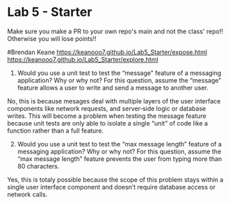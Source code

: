 # Lab 5 - Starter
Make sure you make a PR to your own repo's main and not the class' repo!! Otherwise you will lose points!!

#Brendan Keane
https://keanooo7.github.io/Lab5_Starter/expose.html
https://keanooo7.github.io/Lab5_Starter/explore.html

1) Would you use a unit test to test the “message” feature of a messaging application? Why or why not? For this question, assume the “message” feature allows a user to write and send a message to another user.

No, this is because mesages deal with multiple layers of the user interface components like network requests, and server‑side logic or database writes. This will become a problem when testing the message feature because unit tests are only able to isolate a single “unit” of code like a function rather than a full feature. 

2) Would you use a unit test to test the “max message length” feature of a messaging application? Why or why not? For this question, assume the “max message length” feature prevents the user from typing more than 80 characters.

Yes, this is totaly possible because the scope of this problem stays within a single user interface component and doesn’t require database access or network calls. 
